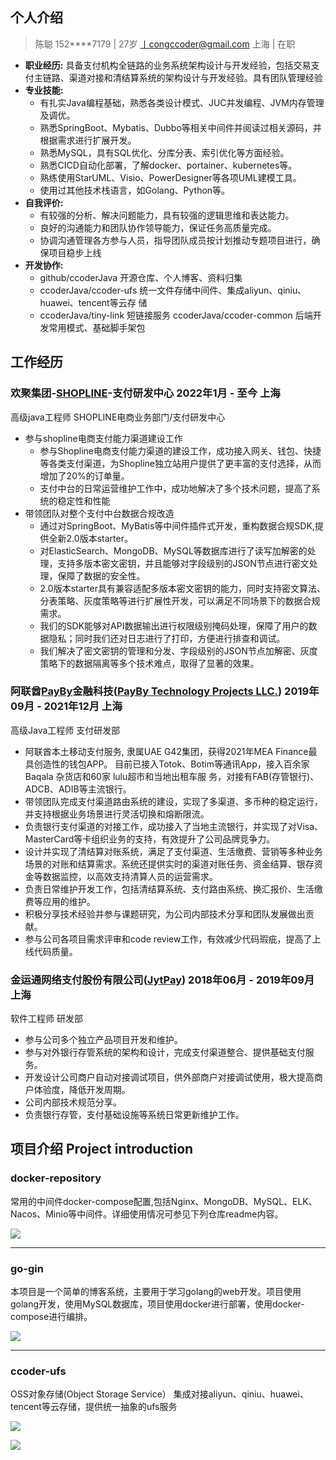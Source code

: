 ## 个人介绍
> 陈聪  152****7179 | 27岁 丨congccoder@gmail.com 上海 | 在职
+ **职业经历:** 具备支付机构全链路的业务系统架构设计与开发经验，包括交易支付主链路、渠道对接和清结算系统的架构设计与开发经验。具有团队管理经验
+ **专业技能:** 
  + 有扎实Java编程基础，熟悉各类设计模式、JUC并发编程、JVM内存管理及调优。
  + 熟悉SpringBoot、Mybatis、Dubbo等相关中间件并阅读过相关源码，并根据需求进行扩展开发。
  + 熟悉MySQL，具有SQL优化、分库分表、索引优化等方面经验。
  + 熟悉CICD自动化部署，了解docker、portainer、kubernetes等。
  + 熟练使用StarUML、Visio、PowerDesigner等各项UML建模工具。
  + 使用过其他技术栈语言，如Golang、Python等。
+ **自我评价:** 
  + 有较强的分析、解决问题能力，具有较强的逻辑思维和表达能力。
  + 良好的沟通能力和团队协作领导能力，保证任务高质量完成。
  + 协调沟通管理各方参与人员，指导团队成员按计划推动专题项目进行，确保项目稳步上线
+ **开发协作:**
  + github/ccoderJava 开源仓库、个人博客、资料归集
  + ccoderJava/ccoder-ufs 统一文件存储中间件、集成aliyun、qiniu、huawei、tencent等云存 储
  + ccoderJava/tiny-link 短链接服务 ccoderJava/ccoder-common 后端开发常用模式、基础脚手架包


## 工作经历

### 欢聚集团-[SHOPLINE](https://shoplineapp.cn/)-支付研发中心 2022年1月 - 至今 上海
高级java工程师   SHOPLINE电商业务部门/支付研发中心 
+ 参与shopline电商支付能力渠道建设工作 
  + 参与Shopline电商支付能力渠道的建设工作，成功接入网关、钱包、快捷等各类支付渠道，为Shopline独立站用户提供了更丰富的支付选择，从而增加了20%的订单量。
  + 支付中台的日常运营维护工作中，成功地解决了多个技术问题，提高了系统的稳定性和性能
+ 带领团队对整个支付中台数据合规改造
  + 通过对SpringBoot、MyBatis等中间件插件式开发，重构数据合规SDK,提供全新2.0版本starter。
  + 对ElasticSearch、MongoDB、MySQL等数据库进行了读写加解密的处理，支持多版本密文密钥，并且能够对字段级别的JSON节点进行密文处理，保障了数据的安全性。
  + 2.0版本starter具有兼容适配多版本密文密钥的能力，同时支持密文算法、分表策略、灰度策略等进行扩展性开发，可以满足不同场景下的数据合规需求。
  + 我们的SDK能够对API数据输出进行权限级别掩码处理，保障了用户的数据隐私；同时我们还对日志进行了打印，方便进行排查和调试。
  + 我们解决了密文密钥的管理和分发、字段级别的JSON节点加解密、灰度策略下的数据隔离等多个技术难点，取得了显著的效果。


### 阿联酋[PayBy](https://github.com/PayBy)金融科技([PayBy Technology Projects LLC.](https://github.com/PayBy)) 2019年09月 - 2021年12月 上海
高级Java工程师 支付研发部

+ 阿联酋本土移动支付服务, 隶属UAE G42集团，获得2021年MEA Finance最具创造性的钱包APP。 目前已接入Totok、Botim等通讯App，接入百余家Baqala 杂货店和60家 lulu超市和当地出租⻋服 务，对接有FAB(存管银行)、ADCB、ADIB等主流银行。
+ 带领团队完成支付渠道路由系统的建设，实现了多渠道、多币种的稳定运行，并支持根据业务场景进行灵活切换和熔断限流。
+ 负责银行支付渠道的对接工作，成功接入了当地主流银行，并实现了对Visa、MasterCard等卡组织业务的支持，有效提升了公司品牌竞争力。
+ 设计并实现了清结算对账系统，满足了支付渠道、生活缴费、营销等多种业务场景的对账和结算需求。系统还提供实时的渠道对账任务、资金结算、银存资金等数据监控，以高效支持清算人员的运营需求。
+ 负责日常维护开发工作，包括清结算系统、支付路由系统、换汇报价、生活缴费等应用的维护。
+ 积极分享技术经验并参与课题研究，为公司内部技术分享和团队发展做出贡献。
+ 参与公司各项目需求评审和code review工作，有效减少代码瑕疵，提高了上线代码质量。


### 金运通网络支付股份有限公司([JytPay](http://www.jytpay.com/)) 2018年06月 - 2019年09月 上海
软件工程师 研发部
+ 参与公司多个独立产品项目开发和维护。
+ 参与对外银行存管系统的架构和设计，完成支付渠道整合、提供基础支付服务。
+ 开发设计公司商户自动对接调试项目，供外部商户对接调试使用，极大提高商户体验度，降低开发周期。 
+ 公司内部技术规范分享。
+ 负责银行存管，支付基础设施等系统日常更新维护工作。



## 项目介绍 Project introduction

### docker-repository

常用的中间件docker-compose配置,包括Nginx、MongoDB、MySQL、ELK、Nacos、Minio等中间件。详细使用情况可参见下列仓库readme内容。

<a href="https://github.com/ccoderJava/docker-repository">
  <img align="center" src="https://github-readme-stats.vercel.app/api/pin/?username=ccoderJava&repo=docker-repository" />
</a>

---

### go-gin
本项目是一个简单的博客系统，主要用于学习golang的web开发。项目使用golang开发，使用MySQL数据库，项目使用docker进行部署，使用docker-compose进行编排。

<a href="https://github.com/ccoderJava/go-gin">
  <img align="center" src="https://github-readme-stats.vercel.app/api/pin/?username=ccoderJava&repo=go-gin" />
</a>

---

### ccoder-ufs
OSS对象存储(Object Storage Service） 集成对接aliyun、qiniu、huawei、tencent等云存储，提供统一抽象的ufs服务

<a href="https://github.com/ccoderJava/ccoder-ufs">
  <img align="center" src="https://github-readme-stats.vercel.app/api/pin/?username=ccoderJava&repo=ccoder-ufs" />
</a>



<!-- ![](https://github-readme-stats.vercel.app/api/top-langs/?username=ccoderJava&layout=compact&hide=javascript,html) -->


![](https://github-readme-stats.vercel.app/api?username=ccoderJava&count_private=true&show_icons=true) 




